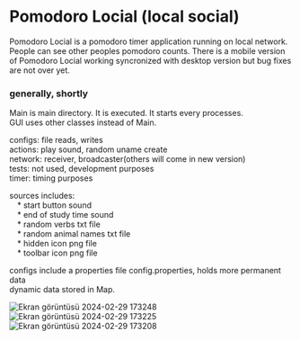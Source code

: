 # Pomodoro Locial (local social)

Pomodoro Locial is a pomodoro timer application running on local network. People can see other peoples pomodoro counts. There is a mobile version of Pomodoro Locial working syncronized with desktop version but bug fixes are not over yet. 

### generally, shortly

Main is main directory. It is executed. It starts every processes.<br>
GUI uses other classes instead of Main. <br>

configs: file reads, writes<br>
actions: play sound, random uname create<br>
network: receiver, broadcaster(others will come in new version)<br>
tests: not used, development purposes<br>
timer: timing purposes

sources includes: <br>
&emsp;* start button sound <br>
&emsp;* end of study time sound<br>
&emsp;* random verbs txt file<br>
&emsp;* random animal names txt file<br>
&emsp;* hidden icon png file<br>
&emsp;* toolbar icon png file<br>

configs include a properties file config.properties, holds more permanent data<br>
dynamic data stored in Map.

![Ekran görüntüsü 2024-02-29 173248](https://github.com/sadikemreduzgun/Pomodoro-Locial/assets/70113249/ed5407fb-9308-475a-8ab6-057bcaca674e)
![Ekran görüntüsü 2024-02-29 173225](https://github.com/sadikemreduzgun/Pomodoro-Locial/assets/70113249/1633bfc6-9706-47bd-9e34-240c27edafdb)
![Ekran görüntüsü 2024-02-29 173208](https://github.com/sadikemreduzgun/Pomodoro-Locial/assets/70113249/8f08af23-22ec-4e72-8c2a-991aedbfcdde)
